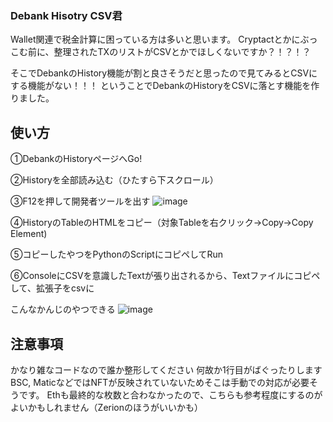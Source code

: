 ### Debank Hisotry CSV君 ###
Wallet関連で税金計算に困っている方は多いと思います。
Cryptactとかにぶっこむ前に、整理されたTXのリストがCSVとかでほしくないですか？！？！？

そこでDebankのHistory機能が割と良さそうだと思ったので見てみるとCSVにする機能がない！！！
ということでDebankのHistoryをCSVに落とす機能を作りました。

## 使い方 ##
①DebankのHistoryページへGo!

②Historyを全部読み込む（ひたすら下スクロール）

③F12を押して開発者ツールを出す
![image](https://user-images.githubusercontent.com/79858324/150699342-7bfc37c3-cf4a-4ff9-b0c2-9ada08ea8455.png)

④HistoryのTableのHTMLをコピー（対象Tableを右クリック->Copy->Copy Element)

⑤コピーしたやつをPythonのScriptにコピペしてRun

⑥ConsoleにCSVを意識したTextが張り出されるから、Textファイルにコピペして、拡張子をcsvに

こんなかんじのやつできる
![image](https://user-images.githubusercontent.com/79858324/150699413-e9d9c296-4f24-4b5a-840a-1bda705ddcf1.png)

## 注意事項 ##
かなり雑なコードなので誰か整形してください
何故か1行目がばぐったりします
BSC, MaticなどではNFTが反映されていないためそこは手動での対応が必要そうです。
Ethも最終的な枚数と合わなかったので、こちらも参考程度にするのがよいかもしれません（Zerionのほうがいいかも）
